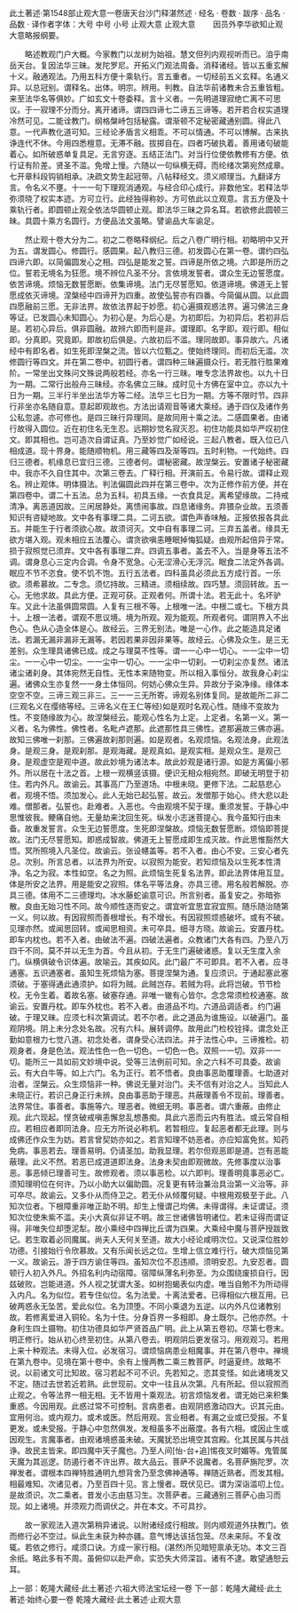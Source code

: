 此土著述·第1548部止观大意一卷唐天台沙门释湛然述
· 经名 · 卷数 · 跋序
· 品名 · 品数 · 译作者字体：大号 中号 小号
止观大意
止观大意
　　因员外李华欲知止观大意略报纲要。

　　略述教观门户大概。今家教门以龙树为始祖。慧文但列内观视听而已。洎乎南岳天台。复因法华三昧。发陀罗尼。开拓义门观法周备。消释诸经。皆以五重玄解十义。融通观法。乃用五科方便十乘轨行。言五重者。一切经前五义玄释。名通义异。以总冠别。谓释名。出体。明宗。辨用。判教。自法华前诸教未合五重皆粗。来至法华名等俱妙。广如玄文十卷委释。言十义者。一先明道理寂绝亡离不可思议。于一寂理不分而分。离开诸谛。谓四四谛七二谛五三谛等。若开若合权实道理冷然可见。二能诠教门。纲格槃峙包括秘露。谓渐顿不定秘密藏通别圆。得此八意。一代声教化道可知。三经论矛盾言义相乖。不可以情通。不可以博解。古来执诤连代不休。今用四悉檀意。无滞不融。拔掷自在。四者巧破执着。善用诸句破能着心。如所破惑单复具足。无言穷逐。五结正法门。对当行位使依教修有方便。依行证有阶差。贤圣不滥。免增上慢。六随以一句纵横无碍。而纶绪次第宛然成章。七开章科段钩销相承。决疏文势生起冠带。八帖释经文。须义顺理当。九翻译方言。令名义不壅。十一一句下理观消通观。与经合印心成行。非数他宝。若释法华弥须晓了权实本迹。方可立行。此经独得称妙。方可依此以立观意。言五方便及十乘轨行者。即圆顿止观全依法华圆顿止观。即法华三昧之异名耳。若欲修此圆顿三昧。具圆十乘方名圆行。方便品法文虽略。譬谕品大车谕足。

　　然止观十卷大分为二。初之二卷略释纲纪。后之八卷广明行相。初略明中又开为五。谓发圆心。修圆行。感圆果。起八教归三德。初发圆心在第一卷。谓约四弘四谛六即。以简偏圆发心之相。四弘是能发之誓。四谛是所依之境。六即是所历之位。誓若无境名为狂愿。境不辨位凡圣不分。言依境发誓者。谓众生无边誓愿度。依苦谛境。烦恼无数誓愿断。依集谛境。法门无尽誓愿知。依道谛境。佛道无上誓愿成依灭谛境。涅槃经中四谛开为四重。故使弘誓亦有四番。今简偏从圆。以此圆四愿融前三愿。无非法界。故依法界起于妙愿。初心遍摄观惑法界。遍习佛法三身等证。已发圆心未知圆心。为初心是。为后心是。为初即后。为初异后。若初非后是。若初心异后。俱非圆融。故辨六即而判是非。谓理即。名字即。观行即。相似即。分真即。究竟即。即故初后俱是。六故初后不滥。理同故即。事异故六。凡诸经中有即名者。如生死即涅槃之流。皆以六位甄之。使始终理同。而初后无滥。次修圆行等四文。并在第二卷中。初圆行者。谓四种三昧遍摄众行。若无胜行胜果难阶。一常坐出文殊问文殊说两般若经。亦名一行三昧。唯专念法界故也。以九十日为一期。二常行出般舟三昧经。亦名佛立三昧。成时见十方佛在室中立。亦以九十日为一期。三半行半坐出法华方等二经。法华三七日为一期。方等不限时节。四非行非坐亦名随自意。意起即观故也。方法出请观音等诸大乘经。通于四仪及诸作务公私忽遽。亦可修也。是四三昧行异理同。是故同用十乘之法。二感圆果者。由诸行故得入圆位。近在初住名无生忍。远期妙觉名寂灭忍。初住功能具如华严叹初住文。即其相也。岂可造次自谓证真。乃至妙觉广如经说。三起八教者。既入位已八相成道。现十界身。能随顺物机。用三藏等四及渐等四。五时利物。一代始终。四归三德者。机缘息已宜归三德。三德者何。谓秘密藏。故涅槃云。安置诸子秘密藏中。我亦不久自住其中。次第三卷去。广释行相。开演前五。令易行故。谓释止观名。辨止观体。明体摄法。判法偏圆此四并在第三卷中。次为正修作前方便。并在第四卷中。谓二十五法。总为五科。初具五缘。一衣食具足。离希望缘故。二持戒清净。离恶道因故。三闲居静处。离愦闹事故。四息诸缘务。弃猥杂业故。五须善知识有咨疑地故。文中各有事理二具。二诃五欲。谓色声香味触。正报依报各具此五。并能生于行者须欲心故。故须诃灭。文中自有事理二诃。三弃五盖者。缘具无欲方堪入观。观未相应五法覆心。谓贪欲嗔恚睡眠掉悔狐疑。由观所起倍异于常。损于寂照觉已须弃。文中各有事理二弃。四调五事者。盖去不入。当是身等五法不调。谓身息心三定内合调。令身不宽急。心无涩滑心无浮沉。眠食二法定外各调。眠应不节不恣食。使不饥不饱。五行五法者。四科虽具必须此五方成行首。一乐欲。须希慕故。二专念。须忆持故。三精进。须相续故。四巧慧。须回转故。五一心。无他求故。具此方便。正观可获。正观者何。所谓十法。若无此十。名坏驴车。又此十法虽俱圆常圆。人复有三根不等。上根唯一法。中根二或七。下根方具十。上根一法者。谓观不思议境。境为所观。观为能观。所观者何。谓阴界入不出色心。色从心造全体是心。故经云。三界无别法。唯是一心作。此之能造具足诸法。若漏无漏非漏非无漏等。若因若果非因非果等。故经云。心佛及众生。是三无差别。众生理具诸佛已成。成之与理莫不性等。谓一一心中一切心。一一尘中一切尘。一一心中一切尘。一一尘中一切心。一一尘中一切刹。一切刹尘亦复然。诸法诸尘诸刹身。其体宛然无自性。无性本来随物变。所以相入事恒分。故我身心刹尘遍。诸佛众生亦复然一一身土体恒同。何妨心佛众生异。异故分于染净缘。缘体本空空不空。三谛三观三非三。三一一三无所寄。谛观名别体复同。是故能所二非二(三观名义在缨络等经。三谛名义在王仁等经)如是观时名观心性。随缘不变故为性。不变随缘故为心。故涅槃经云。能观心性名为上定。上定者。名第一义。第一义者。名为佛性。佛性者。名毗卢遮那。此遮那性具三佛性。遮那遍故三佛亦遍。故知三佛唯一刹那。三佛遍故刹那则遍。如是观者。名观烦恼。名观法身。此观法身。是观三身。是观刹那。是观海藏。是观真如。是观实相。是观众生。是观己身。是观虚空是观中道。故此妙境为诸法本。故此妙观是诸行源。如是方离偏小邪外。所以居在十法之首。上根一观横竖该摄。便识无相众相宛然。即破无明登于初住。若内外凡。故谕云。其事高广乃至道场。中根未晓。更修下法。二起慈悲心者。观境不悟。须加发心。此人无始已起弘誓。故云。发僧那于始心。终大悲以赴难。僧那者。弘誓也。赴难者。入恶也。今由观境不契于理。重须发誓。于静心中思惟彼我。鲠痛自他。无量劫来沈回生死。纵发小志迷菩提心。我今虽知行由未备。故重发誓言。众生无边誓愿度。生死即涅槃故。烦恼无数誓愿断。烦恼即菩提故。法门无尽誓愿知。即惑成智故。佛道无上誓愿成即生成灭故。作此思惟豁然大悟。冥所照境入凡圣位。故谕云。张设幰盖等。若不入者。由心不安。三安心者先总。次别。所言总者。以法界为所安。以寂照为能安。若知烦恼及以生死本性清净。名之为寂。本性如空。名之为照。此烦恼生死复名法界。即此法界体用互显。体是所安之法界。用是能安之寂照。体名平等法身。亦具三德。用名般若解脱。亦具三德。体用不二三德理均。冰水藤蛇谕意可识。所言别者。虽复安之。弥暗弥散。良由无始习性不同。故今顺性逐而安之。谓宜听宜思宜寂宜照。随乐随治随第一义。何以故。有因寂照而善根增长。有不增长。有因寂照烦惑破坏。或有不破。见理亦然。或闻思回转。或闻思相资。未可卒具。细寻方晓。故谕云。安置丹枕。即车内枕也。若不入者。由破法不遍。四破法遍者。众教诸门大各有四。乃至八万四千不同。莫不并以无生为首。今且从初。于无生门遍破诸惑。复以无生度入余门。纵横俱破令识体遍。故喻云。其疾如风。此门最广不可即具。若不入者。应寻通塞。五识通塞者。虽知生死烦恼为塞。菩提涅槃为通。复应须识。于通起塞此塞须破。于塞得通此通须护。如将为贼。此贼岂存。若贼为将。此将岂破。节节检校。无令生着。着故名塞。破塞存通。非唯一辙有心皆尔。念念常须检校通塞。故谕云。安置丹枕。即车外枕也。若不入者。由道品不均。六道品调适者。约门遍破。于理又昧。应须七科次第调试。若不尔者。此之道品为谁施设。以破遍门。虽观阴境。阴上未分念处名故。况有六科。展转调停。故用此门检校铨择。谓念处正勤如意根力七觉八道。初念处者。谓身受心法四法。并于法性心中。三谛推检。初观身者。身是色法。观法性色一色一切色。一切色一色。双照一一切。双非一一切。能所三一具如前文妙境中说。受等三法例前可知。余之六科不可具委。故谕云。有大白牛等。如上六门。名为正行。若不悟者。良由事恶助覆理善。七助道对治者。涅槃云。众生烦恼非一种。佛说无量对治门。夫不信有对治之人。当知此人未晓正行。若识己身正行未辨。良由事恶助于理恶。共蔽理善令不现前。理善者。法界常住。事善者。事施等六。理恶者。微细无明。事恶者。谓六重蔽。由修止观。此六现起。悭贪破戒嗔恚懈怠乱想愚痴。具此六恶而云内有胜法。或云常自相应。若相应者即同法身。应无方所说必称机。若暂相应。复起恶者都无此理。则与成佛还作众生为妨。若言曾契妨亦如之。若言知理不妨恶者。亦应知富免贫。知药免病。事恶若去。理善易明。仍请圣加。助我显理。若尔但观恶即是道。岂有恶能蔽理。此义不然。若恶已成道道即法身。法身未契由即观微故。先修事度以治事恶。事恶倾已理善可生。故修观者。须以事恶检。以六即判。理善明竟事恶必亡。须知理明位在何许。乃以小助大以偏助圆。况复更有转治兼治具治第一义治等。非可卒尽。故谕云。又多仆从而侍卫之。若无仆从倾覆何疑。中根用观极至于此。八知次位者。下根障重非唯正助不明。却生上慢谓己均佛。未得谓得。未证谓证。须知次位使朱紫不滥。夫小大真似非证不明。故三世诸佛皆明诸位。若未证得而谓证得。非唯失位却堕泥犁。故小乘经中四禅比丘谓为四果。大乘经中魔与菩萨授跋致记。若生取着必同魔属。尚夫人天何关至道。故大小经论咸明次位。又说深位胜妙功德。引接始行令欣慕故。又有乐闻长远之位。生增上信立难行行。破大烦恼见第一义。故谕云。游于四方谕住等四。虽知次位不忍违顺。须明安忍。九安忍者。圆顿行人初入外凡。外招名利内动宿障。宿障纵薄名利弥至。为众围绕废损自行。因兹破败。岂能进道。外人视之犹谓大圣。如树抱蝎表似内虚。唯当自勉不为所动得入内凡。名为似位。若专住似位。名为法爱。十离法爱者。已得相似六根互用。已破两惑永无坠苦。爱此似位。名为顶堕。不同小乘退为五逆。以内外凡位诸教别故。若修离爱进入铜轮。名为十住。分身百界一多相即。身土既尔。己他亦然。十身利生四土摄物。初住功德具如华严贤首品广明。此上从第五卷初。尽第七卷末。明正修行。始从初心终至初住。从第八卷去。明观阴后更发宿习。用观观习。若用上来十种观法。未得入位。必发宿习。谓烦恼病患业相魔事。并在第八卷中。禅境在第九卷中。见境在第十卷中。余有上慢两教二乘三教菩萨。时逼夏终。故略不说。以前诸文可比知故。宿习若起不可不识。先若知之。恣其变怪。如此诸境发又不定。随过去世若近若熟。此世现前。文中一往且从次第。凡有所起。但以寂照而止观之。令等法界一相无相。无不皆用十乘观法。初言烦恼发者。谓无始已来积集重惑。今因用观。此惑过常不可控制。言病患者。由观阴惑激动四大。识其元由。宜用何治。或内观力。或术或医。然后用观。言业相者。有漏之业或已受报。不复更发。或未受报。于静心中忽然俱发。发相虽多不出蔽度。各有六相。或因止生或因观生。言魔事者。由观诸境惑虽未破。天魔犹恐出境空其宫殿。化其民属与共战诤。故民主皆来。即四魔中天子魔也。乃至人间[怡-台+追]惕夜叉时媚等。鬼管属天魔为其巡逻。防遏行者不许出界。故大品云。菩萨不说魔者。名菩萨旃陀罗。次禅发者。谓根本四禅特胜通明九想背舍乃至念佛神通等。禅随近熟者。而发其相。相最难知。次诸见者。乃至百四十见。言上慢者。既伏见已。谓为深诣滥叨上位。是故须识。次二乘者。昔发小志由慈习生。次菩萨者。三藏通别三菩萨心由习而现。如上诸境。并须观力而调伏之。并在本文。不可具抄。

　　故一家观法入道次第稍异诸说。以附诸经成行相故。则内顺观道外扶教门。依而修行必不空过。纵此生未获为种亦疆。意气博达该括包笼。尽未来际。不复改辄。若依之修行。咸须口诀。方成一家行相。(湛然)所见暗短禀承无功。本文三百余纸。略此多有不周。虽俯仰以赴严命。实恐失大师深旨。诸有不逮。敢望通恕云耳。

上一部：乾隆大藏经·此土著述·六祖大师法宝坛经一卷
下一部：乾隆大藏经·此土著述·始终心要一卷
乾隆大藏经·此土著述·止观大意